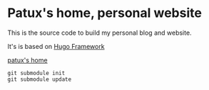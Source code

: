 # Patux's home, personal website

This is the source code to build my personal blog and website.

It's is based on [Hugo Framework](http://gohugo.io/)

[patux's home](https://www.patux.net)


```
git submodule init
git submodule update
```

